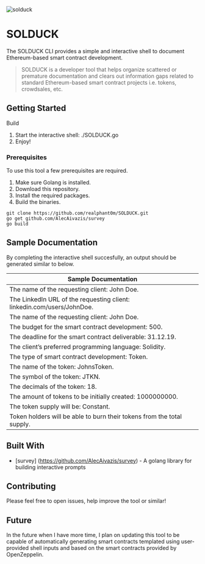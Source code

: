 ![solduck](https://github.com/realphant0m/SOLDUCK/blob/master/solduck.png)

# SOLDUCK

The SOLDUCK CLI provides a simple and interactive shell to document Ethereum-based smart contract development. 

> SOLDUCK is a developer tool that helps organize scattered or premature documentation and clears out information gaps related to standard Ethereum-based smart contract projects i.e. tokens, crowdsales, etc.

## Getting Started

Build
1. Start the interactive shell: ./SOLDUCK.go
2. Enjoy!

### Prerequisites

To use this tool a few prerequisites are required.
1. Make sure Golang is installed.
2. Download this repository.
3. Install the required packages. 
4. Build the binaries. 

```
git clone https://github.com/realphant0m/SOLDUCK.git
go get github.com/AlecAivazis/survey
go build 
```


## Sample Documentation

By completing the interactive shell succesfully, an output should be generated similar to below.

| Sample Documentation  | 
| ------------- | 
| The name of the requesting client: John Doe.  | 
| The LinkedIn URL of the requesting client: linkedin.com/users/JohnDoe. | 
| The name of the requesting client: John Doe.  | 
| The budget for the smart contract development: 500. | 
| The deadline for the smart contract deliverable: 31.12.19.  | 
| The client’s preferred programming language: Solidity. | 
| The type of smart contract development: Token.  | 
| The name of the token: JohnsToken.| 
| The symbol of the token: JTKN. | 
| The decimals of the token: 18. | 
| The amount of tokens to be initially created: 1000000000. | 
| The token supply will be: Constant. | 
| Token holders will be able to burn their tokens from the total supply.  | 


## Built With

* [survey] (https://github.com/AlecAivazis/survey) - A golang library for building interactive prompts

## Contributing

Please feel free to open issues, help improve the tool or similar! 

## Future

In the future when I have more time, I plan on updating this tool to be capable of automatically generating smart contracts templated using user-provided shell inputs and based on the smart contracts provided by OpenZeppelin. 

